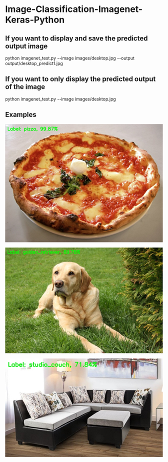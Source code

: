 # Image-Classification-Imagenet-Keras-Python

## If you want to display and save the predicted output image
python imagenet_test.py --image images/desktop.jpg --output output/desktop_predict1.jpg

## If you want to only display the predicted output of the image
python imagenet_test.py --image images/desktop.jpg

## Examples

![Image](output/pizza_predict.jpg)

![Image](output/dog_predict.jpg)

![Image](output/sofa_predict.jpg)
